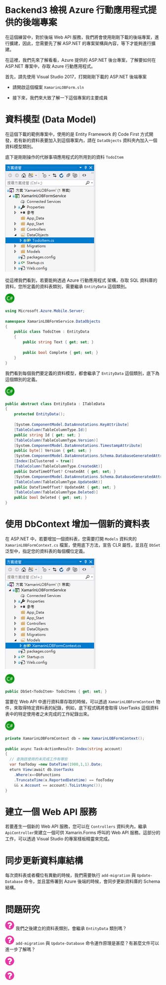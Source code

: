 # Backend3 檢視 Azure 行動應用程式提供的後端專案

在這個練習中，對於後端 Web API 服務，我們將會使用剛剛下載的後端專案，進行擴建，因此，您需要先了解 ASP.NET 的專案架構與內容，等下才能夠進行擴建。

在這裡，我們先來了解看看，Azure 提供的 ASP.NET 後台專案，了解要如何在 ASP.NET 專案中，存取 Azure 行動應用程式。

首先，請先使用 Visual Studio 2017，打開剛剛下載的 ASP.NET 後端專案 

* 請開啟這個檔案 `XamarinLOBForm.sln`

* 接下來，我們來大致了解一下這個專案的主要成員

# 資料模型 (Data Model)

在這個下載的範例專案中，使用的是 Entity Framework 的 Code First 方式開發，若有新的資料表要加入到這個專案內，請在 `DataObjects` 資料夾內加入一個資料模型類別。

底下是剛剛操作的代辦事項應用程式的所用到的資料 `TodoItem`

![](Images/VS2017_2.png)

從這裡我們看到，若要能夠透過 Azure 行動應用程式 架構，存取 SQL 資料庫的資料，您所定義的資料表類別，需要繼承 `EntityData` 這個類別。

![](Icons/csharp.png)

```csharp
using Microsoft.Azure.Mobile.Server;
 
namespace XamarinLOBFormService.DataObjects
{
    public class TodoItem : EntityData
    {
        public string Text { get; set; }
 
        public bool Complete { get; set; }
    }
}
```

我們看到每個我們要定義的資料模型，都會繼承了 `EntityData` 這個類別，底下為這個類別的定義。

![](Icons/csharp.png)

```csharp
public abstract class EntityData : ITableData
{
    protected EntityData();
 
    [System.ComponentModel.DataAnnotations.KeyAttribute]
    [TableColumn(TableColumnType.Id)]
    public string Id { get; set; }
    [TableColumn(TableColumnType.Version)]
    [System.ComponentModel.DataAnnotations.TimestampAttribute]
    public byte[] Version { get; set; }
    [System.ComponentModel.DataAnnotations.Schema.DatabaseGeneratedAttribute]
    [Index(IsClustered = true)]
    [TableColumn(TableColumnType.CreatedAt)]
    public DateTimeOffset? CreatedAt { get; set; }
    [System.ComponentModel.DataAnnotations.Schema.DatabaseGeneratedAttribute]
    [TableColumn(TableColumnType.UpdatedAt)]
    public DateTimeOffset? UpdatedAt { get; set; }
    [TableColumn(TableColumnType.Deleted)]
    public bool Deleted { get; set; }
}
```

# 使用 DbContext 增加一個新的資料表

在 ASP.NET 中，若要增加一個資料表，您需要打開 `Models`  資料夾的 `XamarinLOBFormContext.cs` 檔案，使用底下方法，宣告 CLR 屬性，並且在 `DbSet` 泛型中，指定您的資料表的每個欄位定義。

![](Images/VS2017_3.png)

![](Icons/csharp.png)

```csharp
public DbSet<TodoItem> TodoItems { get; set; }
```

當要在 Web API 中進行資料庫存取的時候，可以透過 `XamarinLOBFormContext` 物件，來取得特定資料表的紀錄，例如，底下程式碼將會取得 UserTasks 這個資料表中的特定使用者之未完成的工作紀錄出來。

![](Icons/csharp.png)

```csharp
private XamarinLOBFormContext db = new XamarinLOBFormContext();

public async Task<ActionResult> Index(string account)
{
  // 查詢該使用的未完成工作有哪些
  var fooToday =new DateTime(1900,1,1).Date;
  eturn View(await db.UserTasks
    .Where(x=>DbFunctions
    .TruncateTime(x.ReportedDatetime) == fooToday
    && x.Account == account).ToListAsync());
}
```

# 建立一個 Web API 服務

若要產生一個新的 Web API 服務，您可以在 `Controllers` 資料夾內，繼承 `ApiController`來建立一個可供 Xamarin.Forms 呼叫的 Web API 服務。這部分的工作，可以透過 Visual Studio 的專案樣板精靈來完成。

# 同步更新資料庫結構

每次資料表或者欄位有異動的時候，我們需要執行 `add-migration` 與 `Update-Database` 命令，並且當佈署到 Azure 後端的時候，會同步更新資料庫的 Schema 結構。

# 問題研究

![](Icons/fa-question-circle30.png) 我們之後建立的資料表類別，會繼承 `EntityData` 類別嗎？

![](Icons/fa-question-circle30.png) `add-migration` 與 `Update-Database` 命令運作原理是甚麼？有甚麼文件可以進一步了解嗎？

![](Icons/fa-question-circle30.png)

![](Icons/fa-question-circle30.png)

